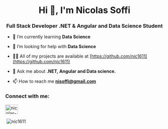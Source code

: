 <h1 align="center">Hi 👋, I'm Nicolas Soffi</h1>
<h3 align="center">Full Stack Developer .NET & Angular and Data Science Student</h3>

- 🌱 I’m currently learning **Data Science**

- 🤝 I’m looking for help with **Data Science**

- 👨‍💻 All of my projects are available at [https://github.com/nic1611](https://github.com/nic1611)

- 💬 Ask me about **.NET, Angular and Data science.**

- 📫 How to reach me **nisoffi@gmail.com**

<h3 align="left">Connect with me:</h3>
<p align="left">
<a href="https://linkedin.com/in/nicolas-soffi-565028198" target="blank"><img align="center" src="https://cdn.jsdelivr.net/npm/simple-icons@3.0.1/icons/linkedin.svg" alt="nicolas-soffi-565028198" height="30" width="40" /></a>
</p>


<!--<p><img align="left" src="https://github-readme-stats.vercel.app/api/top-langs?username=nic1611&show_icons=true&theme=dracula&locale=en&layout=compact" alt="nic1611" /></p>-->

<p>&nbsp;<img align="center" src="https://github-readme-stats.vercel.app/api?username=nic1611&show_icons=true&theme=dark&locale=en&hide=total-issues,contributed-to" alt="nic1611" /></p>
